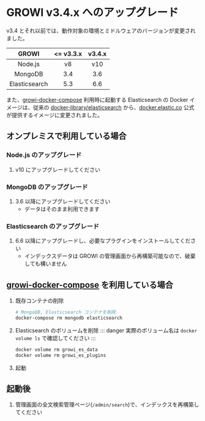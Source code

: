 # GROWI v3.4.x へのアップグレード

v3.4 とそれ以前では、動作対象の環境とミドルウェアのバージョンが変更されました。

| GROWI | <= v3.3.x | v3.4.x |
| :---: | :---: | :---: |
| Node.js | v8 | v10 |
| MongoDB | 3.4 | 3.6 |
| Elasticsearch | 5.3 | 6.6 |

<!-- textlint-disable weseek/sentence-length -->
また、[growi-docker-compose](https://github.com/growilabs/growi-docker-compose) 利用時に起動する Elasticsearch の Docker イメージは、従来の [docker-library/elasticsearch](https://github.com/docker-library/elasticsearch/blob/6854914f0b890840c75b6db9eeaefbc26177df9c/5/Dockerfile) から、[docker.elastic.co](https://www.docker.elastic.co/) 公式が提供するイメージに変更されました。
<!-- textlint-enable weseek/sentence-length -->
## オンプレミスで利用している場合

### Node.js のアップグレード

1. v10 にアップグレードしてください

### MongoDB のアップグレード

1. 3.6 以降にアップグレードしてください
    - データはそのまま利用できます

### Elasticsearch のアップグレード

1. 6.6 以降にアップグレードし、必要なプラグインをインストールしてください
    - インデックスデータは GROWI の管理画面から再構築可能なので、破棄しても構いません


## [growi-docker-compose](https://github.com/growilabs/growi-docker-compose) を利用している場合

1. 既存コンテナの削除

    ```bash
    # MongoDB, Elasticsearch コンテナを削除
    docker-compose rm mongodb elasticsearch
    ```

1. Elasticsearch のボリュームを削除
    ::: danger
    実際のボリューム名は `docker volume ls` で確認してください
    :::

    ```bash
    docker volume rm growi_es_data
    docker volume rm growi_es_plugins
    ```

1. 起動


## 起動後

1. 管理画面の全文検索管理ページ(`/admin/search`)で、インデックスを再構築してください